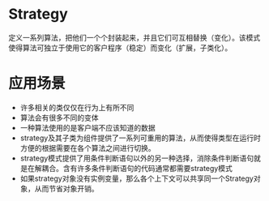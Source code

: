 # Strategy 
定义一系列算法，把他们一个个封装起来，并且它们可互相替换（变化）。该模式使得算法可独立于使用它的客户程序（稳定）而变化（扩展，子类化）。

# 应用场景
- 许多相关的类仅仅在行为上有所不同
- 算法会有很多不同的变体
- 一种算法使用的是客户端不应该知道的数据
- strategy及其子类为组件提供了一系列可重用的算法，从而使得类型在运行时方便的根据需要在各个算法之间进行切换。
- strategy模式提供了用条件判断语句以外的另一种选择，消除条件判断语句就是在解耦合。含有许多条件判断语句的代码通常都需要strategy模式
- 如果strategy对象没有实例变量，那么各个上下文可以共享同一个Strategy对象，从而节省对象开销。
